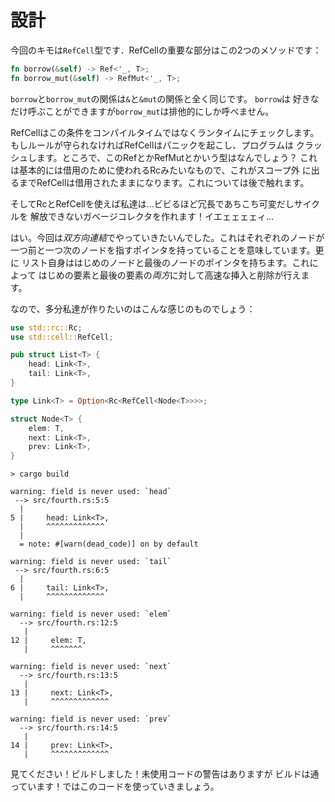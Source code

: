 # 設計

今回のキモは`RefCell`型です．RefCellの重要な部分はこの2つのメソッドです：

```rust ,ignore
fn borrow(&self) -> Ref<'_, T>;
fn borrow_mut(&self) -> RefMut<'_, T>;
```
`borrow`と`borrow_mut`の関係は`&`と`&mut`の関係と全く同じです。 `borrow`は
好きなだけ呼ぶことができますが`borrow_mut`は排他的にしか呼べません。

RefCellはこの条件をコンパイルタイムではなくランタイムにチェックします。
もしルールが守られなければRefCellはパニックを起こし、プログラムは
クラッシュします。ところで、このRefとかRefMutとかいう型はなんでしょう？
これは基本的には借用のために使われるRcみたいなもので、これがスコープ外
に出るまでRefCellは借用されたままになります。これについては後で触れます。

そしてRcとRefCellを使えば私達は...ビビるほど冗長であちこち可変だしサイクルを
解放できないガベージコレクタを作れます！イエェェェェィ...

はい。今回は*双方向連結*でやっていきたいんでした。これはそれぞれのノードが
一つ前と一つ次のノードを指すポインタを持っていることを意味しています。更に
リスト自身ははじめのノードと最後のノードのポインタを持ちます。これによって
はじめの要素と最後の要素の*両方*に対して高速な挿入と削除が行えます。

なので、多分私達が作りたいのはこんな感じのものでしょう：

```rust ,ignore
use std::rc::Rc;
use std::cell::RefCell;

pub struct List<T> {
    head: Link<T>,
    tail: Link<T>,
}

type Link<T> = Option<Rc<RefCell<Node<T>>>>;

struct Node<T> {
    elem: T,
    next: Link<T>,
    prev: Link<T>,
}
```

```text
> cargo build

warning: field is never used: `head`
 --> src/fourth.rs:5:5
  |
5 |     head: Link<T>,
  |     ^^^^^^^^^^^^^
  |
  = note: #[warn(dead_code)] on by default

warning: field is never used: `tail`
 --> src/fourth.rs:6:5
  |
6 |     tail: Link<T>,
  |     ^^^^^^^^^^^^^

warning: field is never used: `elem`
  --> src/fourth.rs:12:5
   |
12 |     elem: T,
   |     ^^^^^^^

warning: field is never used: `next`
  --> src/fourth.rs:13:5
   |
13 |     next: Link<T>,
   |     ^^^^^^^^^^^^^

warning: field is never used: `prev`
  --> src/fourth.rs:14:5
   |
14 |     prev: Link<T>,
   |     ^^^^^^^^^^^^^
```

見てください！ビルドしました！未使用コードの警告はありますが
ビルドは通っています！ではこのコードを使っていきましょう。
